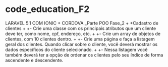 # code_education_F2
 LARAVEL 5.1 COM IONIC + CORDOVA _Parte POO Fase_2 
+
+Cadastro de clientes
+
+- Crie uma classe com os principais atributos que um cliente deve ter, como nome, cpf, endereço, etc.
+
+- Crie um array de objetos de clientes, com 10 clientes dentro.
+
+- Crie uma página e faça a listagem geral dos clientes. Quando clicar sobre o cliente, você deverá mostrar os dados específicos do cliente selecionado.
+
+- Nessa listagem você também deverá ter a opção de ordenar os clientes pelo seu índice de forma ascendente e descendente.